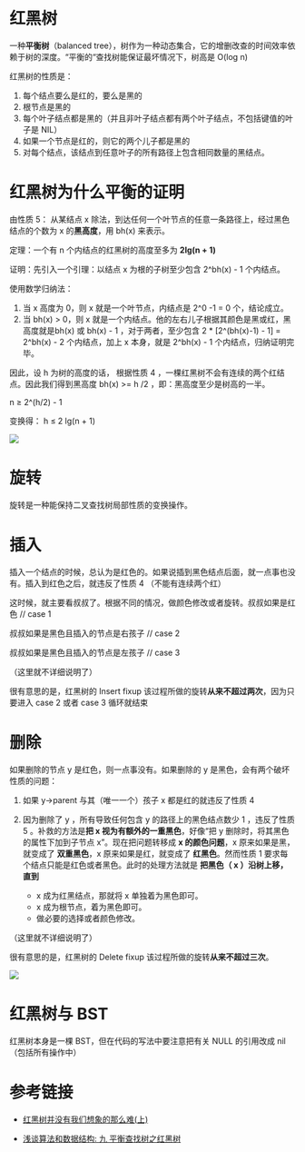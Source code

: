 # 红黑树

一种**平衡树**（balanced tree），树作为一种动态集合，它的增删改查的时间效率依赖于树的深度。“平衡的“查找树能保证最坏情况下，树高是 O(log n)

红黑树的性质是：

1. 每个结点要么是红的，要么是黑的
2. 根节点是黑的
3. 每个叶子结点都是黑的（并且非叶子结点都有两个叶子结点，不包括键值的叶子是 NIL）
4. 如果一个节点是红的，则它的两个儿子都是黑的
5. 对每个结点，该结点到任意叶子的所有路径上包含相同数量的黑结点。

# 红黑树为什么平衡的证明

由性质 5： 从某结点 x 除法，到达任何一个叶节点的任意一条路径上，经过黑色结点的个数为 x 的**黑高度**，用 bh(x) 来表示。

定理：一个有 n 个内结点的红黑树的高度至多为 **2lg(n + 1)**

证明：先引入一个引理：以结点 x 为根的子树至少包含 2^bh(x) - 1 个内结点。

使用数学归纳法：

1. 当 x 高度为 0，则 x 就是一个叶节点，内结点是 2^0 -1 = 0 个，结论成立。
2. 当 bh(x) > 0，则 x 就是一个内结点。他的左右儿子根据其颜色是黑或红，黑高度就是bh(x) 或 bh(x) - 1 ，对于两者，至少包含 2 * [2^(bh(x)-1) - 1] = 2^bh(x) - 2 个内结点，加上 x 本身，就是 2^bh(x) - 1 个内结点，归纳证明完毕。

因此，设 h 为树的高度的话， 根据性质 4 ，一棵红黑树不会有连续的两个红结点。因此我们得到黑高度 bh(x) >= h /2 ，即：黑高度至少是树高的一半。

n ≥ 2^(h/2) - 1

变换得： h ≤ 2 lg(n + 1)

![](http://osax8w13y.bkt.clouddn.com/rbt1.png)

# 旋转

旋转是一种能保持二叉查找树局部性质的变换操作。

# 插入

插入一个结点的时候，总认为是红色的。如果说插到黑色结点后面，就一点事也没有。插入到红色之后，就违反了性质 4 （不能有连续两个红）

这时候，就主要看叔叔了。根据不同的情况，做颜色修改或者旋转。叔叔如果是红色 // case 1

叔叔如果是黑色且插入的节点是右孩子 // case 2 

叔叔如果是黑色且插入的节点是左孩子 // case 3

（这里就不详细说明了）

很有意思的是，红黑树的 Insert fixup 该过程所做的旋转**从来不超过两次**，因为只要进入 case 2 或者 case 3 循环就结束

# 删除

如果删除的节点 y 是红色，则一点事没有。如果删除的 y 是黑色，会有两个破坏性质的问题：

1. 如果 y->parent 与其（唯一一个）孩子 x 都是红的就违反了性质 4 
2. 因为删除了 y ，所有导致任何包含 y 的路径上的黑色结点数少 1 ，违反了性质 5 。补救的方法是**把 x 视为有额外的一重黑色**，好像“把 y 删除时，将其黑色的属性下加到子节点 x”。现在把问题转移成 **x 的颜色问题**，x 原来如果是黑，就变成了 **双重黑色**，x 原来如果是红，就变成了 **红黑色**。然而性质 1 要求每个结点只能是红色或者黑色。此时的处理方法就是 **把黑色（ x ）沿树上移，直到**

    - x 成为红黑结点，那就将 x 单独着为黑色即可。
    - x 成为根节点，着为黑色即可。
    - 做必要的选择或者颜色修改。

（这里就不详细说明了）

很有意思的是，红黑树的 Delete fixup 该过程所做的旋转**从来不超过三次**。

![](http://osax8w13y.bkt.clouddn.com/rbt2.png)

# 红黑树与 BST

红黑树本身是一棵 BST，但在代码的写法中要注意把有关 NULL 的引用改成 nil（包括所有操作中）

# 参考链接

- [红黑树并没有我们想象的那么难(上)](http://daoluan.net/%E6%95%B0%E6%8D%AE%E7%BB%93%E6%9E%84/%E7%AE%97%E6%B3%95/2013/09/25/rbtree-is-not-difficult.html)

- [浅谈算法和数据结构: 九 平衡查找树之红黑树](http://www.cnblogs.com/yangecnu/p/Introduce-Red-Black-Tree.html) 
